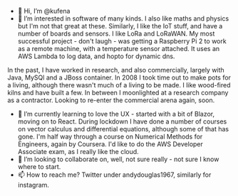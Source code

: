 - 👋 Hi, I’m @kufena
- 👀 I’m interested in software of many kinds.  I also like maths and physics but I'm not that great at these.  Similarly, I like the IoT stuff, and have a number of boards
and sensors.  I like LoRa and LoRaWAN.  My most successful project - don't laugh - was getting a Raspberry Pi 2 to work as a remote machine, with a temperature sensor attached.
It uses an AWS Lambda to log data, and hopto for dynamic dns.

In the past, I have worked in research, and also commercially, largely with Java, MySQl and a JBoss container.  In 2008 I took time out to make pots for a living, although there
wasn't much of a living to be made.  I like wood-fired kilns and have built a few.  In between I moonlighted at a research company as a contractor.  Looking to re-enter the
commercial arena again, soon.
- 🌱 I’m currently learning to love the UX - started with a bit of Blazor, moving on to React.  During lockdown I have done a number of courses on vector calculus and differential
equations, although some of that has gone.  I'm half way through a course on Numerical Methods for Engineers, again by Coursera.  I'd like to do the AWS Developer Associate exam,
as I really like the cloud.
- 💞️ I’m looking to collaborate on, well, not sure really - not sure I know where to start.
- 📫 How to reach me?  Twitter under andydouglas1967, similarly for instagram.

<!---
kufena/kufena is a ✨ special ✨ repository because its `README.md` (this file) appears on your GitHub profile.
You can click the Preview link to take a look at your changes.
--->
